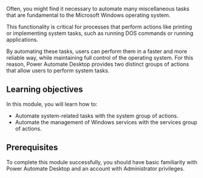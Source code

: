 Often, you might find it necessary to automate many miscellaneous tasks that are fundamental to the Microsoft Windows operating system.

This functionality is critical for processes that perform actions like printing or implementing system tasks, such as running DOS commands or running applications.

By automating these tasks, users can perform them in a faster and more reliable way, while maintaining full control of the operating system. For this reason, Power Automate Desktop provides two distinct groups of actions that allow users to perform system tasks.

## Learning objectives

In this module, you will learn how to:

- Automate system-related tasks with the system group of actions.
- Automate the management of Windows services with the services group of actions.

## Prerequisites

To complete this module successfully, you should have basic familiarity with Power Automate Desktop and an account with Administrator privileges.
